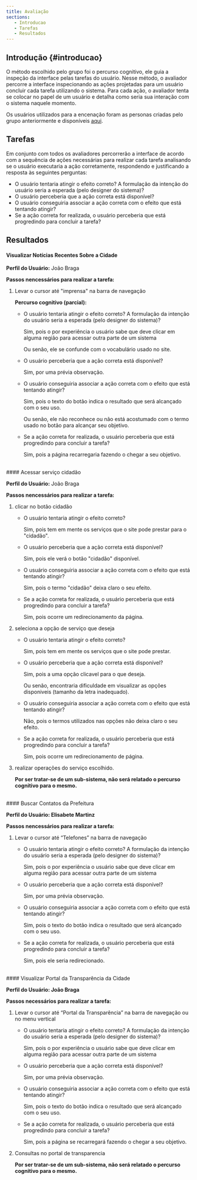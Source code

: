 ```yaml
---
title: Avaliação
sections:
   - Introducao
   - Tarefas
   - Resultados
---
```


## Introdução {#introducao}

O método escolhido pelo grupo foi o percurso cognitivo, ele guia a inspeção da interface pelas tarefas do usuário. 
Nesse método, o avaliador percorre a interface inspecionando as ações projetadas para um usuário concluir cada tarefa utilizando o sistema. 
Para cada ação, o avaliador tenta se colocar no papel de um usuário e detalha como seria sua interação com o sistema naquele momento.

Os usuários utilizados para a encenação foram as personas criadas pelo grupo anteriormente e disponíveis 
[aqui](https://interacao-humano-computador.github.io/2020.2-Prefeitura-de-Araguaina/requisitos.html).

## Tarefas

Em conjunto com todos os avaliadores percorrerão a interface de acordo com a sequência de ações necessárias para
realizar cada tarefa analisando se o usuário executaria a ação corretamente, respondendo e justificando a resposta às seguintes perguntas:

* O usuário tentaria atingir o efeito correto? A formulação da intenção do usuário seria a esperada (pelo designer do sistema)?
* O usuário perceberia que a ação correta está disponível?
* O usuário conseguiria associar a ação correta com o efeito que está tentando atingir?
* Se a ação correta for realizada, o usuário perceberia que está progredindo para concluir a tarefa?

## Resultados

#### Visualizar Notícias Recentes Sobre a Cidade

**Perfil do Usuário:** João Braga

**Passos nencessários para realizar a tarefa:** 

1. Levar o cursor até "imprensa" na barra de navegação

    **Percurso cognitivo (parcial):** 

    * O usuário tentaria atingir o efeito correto? A formulação da intenção do usuário seria a esperada (pelo designer do sistema)?

        Sim, pois o por experiência o usuário sabe que deve clicar em alguma região para acessar outra parte de um sistema

        Ou senão, ele se confunde com o vocabulário usado no site.

    * O usuário perceberia que a ação correta está disponível?

        Sim, por uma prévia observação.

    * O usuário conseguiria associar a ação correta com o efeito que está tentando atingir?

        Sim, pois o texto do botão indica o resultado que será alcançado com o seu uso. 

        Ou senão, ele não reconhece ou não está acostumado com o termo usado no botão para alcançar seu objetivo.

    * Se a ação correta for realizada, o usuário perceberia que está progredindo para concluir a tarefa?
        
        Sim, pois a página recarregaria fazendo o chegar a seu objetivo.

<br>
#### Acessar serviço cidadão

**Perfil do Usuário:** João Braga

**Passos nencessários para realizar a tarefa:** 

1. clicar no botão cidadão

    * O usuário tentaria atingir o efeito correto?

        Sim, pois tem em mente os serviços que o site pode prestar para o "cidadão".

    * O usuário perceberia que a ação correta está disponível?

        Sim, pois ele verá o botão "cidadão" disponível.

    * O usuário conseguiria associar a ação correta com o efeito que está tentando
    atingir?

        Sim, pois o termo "cidadão" deixa claro o seu efeito.

    * Se a ação correta for realizada, o usuário perceberia que está progredindo para
    concluir a tarefa?

        Sim, pois ocorre um redirecionamento da página.

2. seleciona a opção de serviço que deseja

    * O usuário tentaria atingir o efeito correto?

        Sim, pois tem em mente os serviços que o site pode prestar.

    * O usuário perceberia que a ação correta está disponível?

        Sim, pois a uma opção clicavel para o que deseja.

        Ou senão, encontraria dificuldade em visualizar as opções disponiveis (tamanho da letra inadequado).

    * O usuário conseguiria associar a ação correta com o efeito que está tentando
    atingir?

        Não, pois o termos utilizados nas opções não deixa claro o seu efeito.

    * Se a ação correta for realizada, o usuário perceberia que está progredindo para
    concluir a tarefa?

        Sim, pois ocorre um redirecionamento de página.

3. realizar operações do serviço escolhido.

    **Por ser tratar-se de um sub-sistema, não será relatado o percurso cognitivo para o mesmo.**


<br>
#### Buscar Contatos da Prefeitura

**Perfil do Usuário: Elisabete Martinz**

**Passos nencessários para realizar a tarefa:** 

1. Levar o cursor até “Telefones” na barra de navegação

    * O usuário tentaria atingir o efeito correto? A formulação da intenção do usuário seria a esperada (pelo designer do sistema)?

        Sim, pois o por experiência o usuário sabe que deve clicar em alguma região para acessar outra parte de um sistema

    * O usuário perceberia que a ação correta está disponível?

        Sim, por uma prévia observação.


    * O usuário conseguiria associar a ação correta com o efeito que está tentando atingir?

        Sim, pois o texto do botão indica o resultado que será alcançado com o seu uso.


    * Se a ação correta for realizada, o usuário perceberia que está progredindo para concluir a tarefa?

        Sim, pois ele seria redirecionado.

<br>
#### Visualizar Portal da Transparência da Cidade

**Perfil do Usuário: João Braga**

**Passos necessários para realizar a tarefa:**

1. Levar o cursor até “Portal da Transparência” na barra de navegação ou no menu vertical

    * O usuário tentaria atingir o efeito correto? A formulação da intenção do usuário seria a esperada (pelo designer do sistema)?

        Sim, pois o por experiência o usuário sabe que deve clicar em alguma região para acessar outra parte de um sistema

    * O usuário perceberia que a ação correta está disponível?

        Sim, por uma prévia observação.


    * O usuário conseguiria associar a ação correta com o efeito que está tentando atingir?

        Sim, pois o texto do botão indica o resultado que será alcançado com o seu uso.


    * Se a ação correta for realizada, o usuário perceberia que está progredindo para concluir a tarefa?

        Sim, pois a página se recarregará fazendo o chegar a seu objetivo.

2. Consultas no portal de transparencia

    **Por ser tratar-se de um sub-sistema, não será relatado o percurso cognitivo para o mesmo.**
